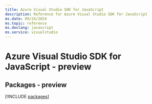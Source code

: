```yaml
---
title: Azure Visual Studio SDK for JavaScript
description: Reference for Azure Visual Studio SDK for JavaScript
ms.date: 09/24/2024
ms.topic: reference
ms.devlang: javascript
ms.service: visualstudio
---
```

# Azure Visual Studio SDK for JavaScript - preview
## Packages - preview
[!INCLUDE [packages](visual-studio-index.md)]